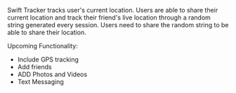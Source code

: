 Swift Tracker tracks user's current location. Users are able to share their current location and track their friend's live location through a random string generated every session.
Users need to share the random string to be able to share their location. 

Upcoming Functionality:
- Include GPS tracking
- Add friends
- ADD Photos and Videos
- Text Messaging
